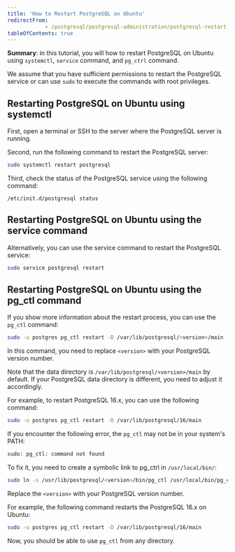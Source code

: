 ```yaml
---
title: 'How to Restart PostgreSQL on Ubuntu'
redirectFrom: 
            - /postgresql/postgresql-administration/postgresql-restart-ubuntu
tableOfContents: true
---
```


**Summary**: in this tutorial, you will how to restart PostgreSQL on Ubuntu using `systemctl`, `service` command, and `pg_ctrl` command.

We assume that you have sufficient permissions to restart the PostgreSQL service or can use `sudo` to execute the commands with root privileges.

## Restarting PostgreSQL on Ubuntu using systemctl

First, open a terminal or SSH to the server where the PostgreSQL server is running.

Second, run the following command to restart the PostgreSQL server:

```bash
sudo systemctl restart postgresql
```

Third, check the status of the PostgreSQL service using the following command:

```
/etc/init.d/postgresql status
```

## Restarting PostgreSQL on Ubuntu using the service command

Alternatively, you can use the service command to restart the PostgreSQL service:

```bash
sudo service postgresql restart
```

## Restarting PostgreSQL on Ubuntu using the pg_ctl command

If you show more information about the restart process, you can use the `pg_ctl` command:

```bash
sudo -u postgres pg_ctl restart -D /var/lib/postgresql/<version>/main
```

In this command, you need to replace `<version>` with your PostgreSQL version number.

Note that the data directory is `/var/lib/postgresql/<version>/main` by default. If your PostgreSQL data directory is different, you need to adjust it accordingly.

For example, to restart PostgreSQL 16.x, you can use the following command:

```bash
sudo -u postgres pg_ctl restart -D /var/lib/postgresql/16/main
```

If you encounter the following error, the `pg_ctl` may not be in your system's PATH:

```bash
sudo: pg_ctl: command not found
```

To fix it, you need to create a symbolic link to pg_ctrl in `/usr/local/bin/`:

```bash
sudo ln -s /usr/lib/postgresql/<version>/bin/pg_ctl /usr/local/bin/pg_ctl
```

Replace the `<version>` with your PostgreSQL version number.

For example, the following command restarts the PostgreSQL 16.x on Ubuntu:

```bash
sudo -u postgres pg_ctl restart -D /var/lib/postgresql/16/main
```

Now, you should be able to use `pg_ctl` from any directory.

